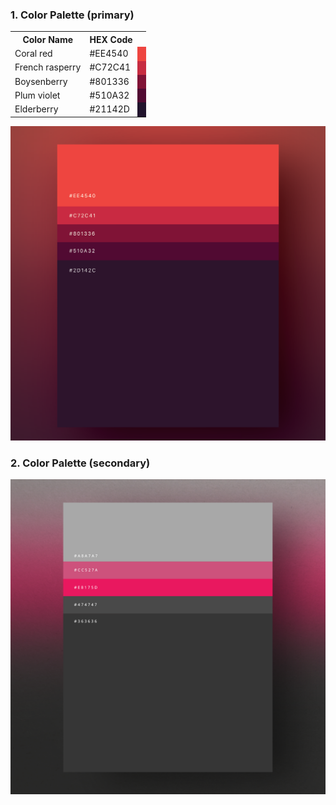 ### 1. Color Palette (primary)

<table>
    <tr>
        <th>
            Color Name
        </th>
        <th>
            HEX Code
        </th>
        <th></th>
    </tr>
    <tr>
        <td>
            Coral red
        </td>
        <td>
            #EE4540
        </td>
        <td style="background-color: #EE4540"></td>
    </tr>
    <tr>
        <td>
            French rasperry
        </td>
        <td>
            #C72C41
        </td>
        <td style="background-color: #C72C41"></td>
    </tr>
    <tr>
        <td>
            Boysenberry
        </td>
        <td>
            #801336
        </td>
        <td style="background-color: #801336"></td>
    </tr>
    <tr>
        <td>
            Plum violet
        </td>
        <td>
            #510A32
        </td>
        <td style="background-color: #510A32"></td>
    </tr>
    <tr>
        <td>
            Elderberry
        </td>
        <td>
            #21142D
        </td>
        <td style="background-color: #21142D"></td>
    </tr>
</table>

![](palette_one.png)

### 2. Color Palette (secondary)
![](palette_two.png)

